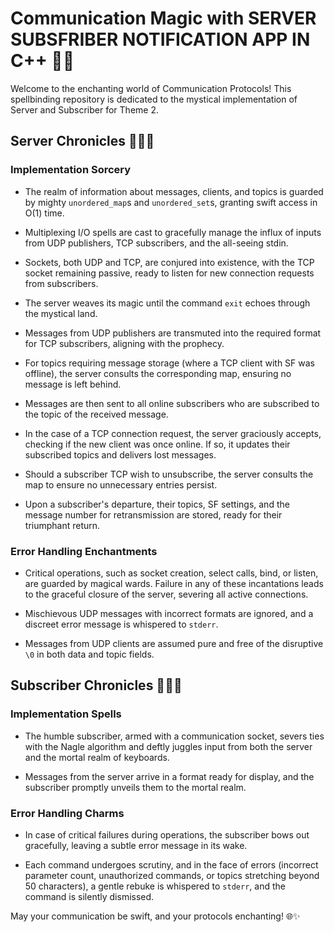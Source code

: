 # Communication Magic with SERVER SUBSFRIBER NOTIFICATION APP IN C++ 📡✨

Welcome to the enchanting world of Communication Protocols! This spellbinding repository is dedicated to the mystical implementation of Server and Subscriber for Theme 2.

## Server Chronicles 🧙‍♂️🏰

### Implementation Sorcery

- The realm of information about messages, clients, and topics is guarded by mighty `unordered_map`s and `unordered_set`s, granting swift access in O(1) time.
  
- Multiplexing I/O spells are cast to gracefully manage the influx of inputs from UDP publishers, TCP subscribers, and the all-seeing stdin.

- Sockets, both UDP and TCP, are conjured into existence, with the TCP socket remaining passive, ready to listen for new connection requests from subscribers.

- The server weaves its magic until the command `exit` echoes through the mystical land.

- Messages from UDP publishers are transmuted into the required format for TCP subscribers, aligning with the prophecy.

- For topics requiring message storage (where a TCP client with SF was offline), the server consults the corresponding map, ensuring no message is left behind.

- Messages are then sent to all online subscribers who are subscribed to the topic of the received message.

- In the case of a TCP connection request, the server graciously accepts, checking if the new client was once online. If so, it updates their subscribed topics and delivers lost messages.

- Should a subscriber TCP wish to unsubscribe, the server consults the map to ensure no unnecessary entries persist.

- Upon a subscriber's departure, their topics, SF settings, and the message number for retransmission are stored, ready for their triumphant return.

### Error Handling Enchantments

- Critical operations, such as socket creation, select calls, bind, or listen, are guarded by magical wards. Failure in any of these incantations leads to the graceful closure of the server, severing all active connections.

- Mischievous UDP messages with incorrect formats are ignored, and a discreet error message is whispered to `stderr`.

- Messages from UDP clients are assumed pure and free of the disruptive `\0` in both data and topic fields.

## Subscriber Chronicles 🧙‍♀️📖

### Implementation Spells

- The humble subscriber, armed with a communication socket, severs ties with the Nagle algorithm and deftly juggles input from both the server and the mortal realm of keyboards.

- Messages from the server arrive in a format ready for display, and the subscriber promptly unveils them to the mortal realm.

### Error Handling Charms

- In case of critical failures during operations, the subscriber bows out gracefully, leaving a subtle error message in its wake.

- Each command undergoes scrutiny, and in the face of errors (incorrect parameter count, unauthorized commands, or topics stretching beyond 50 characters), a gentle rebuke is whispered to `stderr`, and the command is silently dismissed.

May your communication be swift, and your protocols enchanting! 🌐✨
